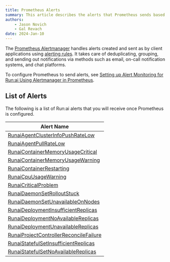 ```yaml
---
title: Prometheus Alerts
summary: This article describes the alerts that Prometheus sends based on the alertmanager configuration.
authors:
    - Jason Novich
    - Gal Revach    
date: 2024-Jan-10
---
```

<!-- you can take some text from here https://prometheus-operator.dev/docs/user-guides/alerting/ -->
The [Prometheus Alertmanager](https://prometheus.io/docs/alerting/latest/alertmanager/) handles alerts created and sent as by client applications using [alerting rules](https://prometheus.io/docs/prometheus/latest/configuration/alerting_rules/). It takes care of deduplicating, grouping, and sending out notifications via methods such as email, on-call notification systems, and chat platforms.

<!-- fill in here a small list -->

To configure Prometheus to send alerts, see [Setting up Alert Monitoring for Run:ai Using Alertmanager in Prometheus](../../runai-setup/maintenance/alert-monitoring.md#setting-up-alert-monitoring-for-runai-using-alertmanager-in-prometheus).

## List of Alerts

The following is a list of Run:ai alerts that you will receive once Prometheus is configured.

| Alert Name |
|--|
| [RunaiAgentClusterInfoPushRateLow](RunaiAgentClusterInfoPushRateLow.md) |
| [RunaiAgentPullRateLow](RunaiAgentPullRateLow.md)|
| [RunaiContainerMemoryUsageCritical](RunaiContainerMemoryUsageCritical.md)                                                                              |
| [RunaiContainerMemoryUsageWarning](RunaiContainerMemoryUsageWarning.md)                                                                                |
| [RunaiContainerRestarting](RunaiContainerRestarting.md)                                                                                                |
| [RunaiCpuUsageWarning](RunaiCpuUsageWarning.md)                                                                                                        |
| [RunaiCriticalProblem](RunaiCriticalProblem.md)                                                                                                        |
| [RunaiDaemonSetRolloutStuck](RunaiDaemonSetRolloutStuck.md)                                                                                            |
| [RunaiDaemonSetUnavailableOnNodes](RunaiDaemonSetUnavailableOnNodes.md)                                                                                |
| [RunaiDeploymentInsufficientReplicas](RunaiDeploymentInsufficientReplicas.md)                                                                          |
| [RunaiDeploymentNoAvailableReplicas](RunaiDeploymentNoAvailableReplicas.md)                                                                            |
| [RunaiDeploymentUnavailableReplicas](RunaiDeploymentUnavailableReplicas.md)                                                                            |
| [RunaiProjectControllerReconcileFailure](RunaiProjectControllerReconcileFailure.md)                                                                    |
| [RunaiStatefulSetInsufficientReplicas](RunaiStatefulSetInsufficientReplicas.md)                                                                        |
| [RunaiStatefulSetNoAvailableReplicas](RunaiStatefulSetNoAvailableReplicas.md)                                                                          |
